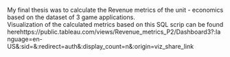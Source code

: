 My final thesis was to calculate the Revenue metrics of the unit - economics based on the dataset of 3 game applications.     
Visualization of the calculated metrics based on this SQL scrip can be found herehttps://public.tableau.com/views/Revenue_metrics_P2/Dashboard3?:language=en-US&:sid=&:redirect=auth&:display_count=n&:origin=viz_share_link
